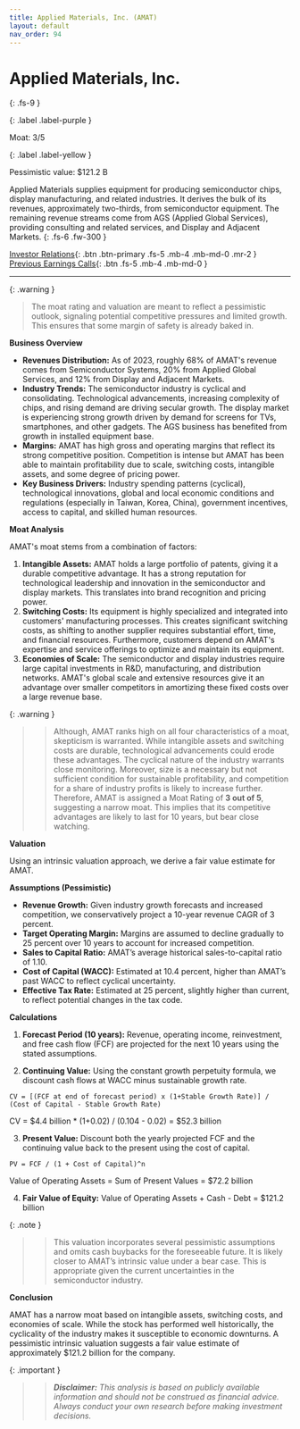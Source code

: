 ```yaml
---
title: Applied Materials, Inc. (AMAT)
layout: default
nav_order: 94
---
```


# Applied Materials, Inc.
{: .fs-9 }

{: .label .label-purple }

Moat: 3/5

{: .label .label-yellow }

Pessimistic value: $121.2 B

Applied Materials supplies equipment for producing semiconductor chips, display manufacturing, and related industries. It derives the bulk of its revenues, approximately two-thirds, from semiconductor equipment. The remaining revenue streams come from AGS (Applied Global Services), providing consulting and related services, and Display and Adjacent Markets.
{: .fs-6 .fw-300 }

[Investor Relations](https://www.google.com/search?q=AMAT+investor+relations){: .btn .btn-primary .fs-5 .mb-4 .mb-md-0 .mr-2 }
[Previous Earnings Calls](https://discountingcashflows.com/company/AMAT/transcripts/){: .btn .fs-5 .mb-4 .mb-md-0 }

---

{: .warning } 
>The moat rating and valuation are meant to reflect a pessimistic outlook, signaling potential competitive pressures and limited growth. This ensures that some margin of safety is already baked in.


**Business Overview**

* **Revenues Distribution:** As of 2023, roughly 68% of AMAT's revenue comes from Semiconductor Systems, 20% from Applied Global Services, and 12% from Display and Adjacent Markets.
* **Industry Trends:** The semiconductor industry is cyclical and consolidating. Technological advancements, increasing complexity of chips, and rising demand are driving secular growth. The display market is experiencing strong growth driven by demand for screens for TVs, smartphones, and other gadgets.  The AGS business has benefited from growth in installed equipment base.
* **Margins:** AMAT has high gross and operating margins that reflect its strong competitive position. Competition is intense but AMAT has been able to maintain profitability due to scale, switching costs, intangible assets, and some degree of pricing power.
* **Key Business Drivers:** Industry spending patterns (cyclical), technological innovations, global and local economic conditions and regulations (especially in Taiwan, Korea, China), government incentives, access to capital, and skilled human resources.

**Moat Analysis**

AMAT's moat stems from a combination of factors:

1. **Intangible Assets:** AMAT holds a large portfolio of patents, giving it a durable competitive advantage. It has a strong reputation for technological leadership and innovation in the semiconductor and display markets. This translates into brand recognition and pricing power.
2. **Switching Costs:** Its equipment is highly specialized and integrated into customers' manufacturing processes. This creates significant switching costs, as shifting to another supplier requires substantial effort, time, and financial resources. Furthermore, customers depend on AMAT's expertise and service offerings to optimize and maintain its equipment.
3. **Economies of Scale:** The semiconductor and display industries require large capital investments in R&D, manufacturing, and distribution networks. AMAT's global scale and extensive resources give it an advantage over smaller competitors in amortizing these fixed costs over a large revenue base.

{: .warning }
> > Although, AMAT ranks high on all four characteristics of a moat, skepticism is warranted. While intangible assets and switching costs are durable, technological advancements could erode these advantages. The cyclical nature of the industry warrants close monitoring. Moreover, size is a necessary but not sufficient condition for sustainable profitability, and competition for a share of industry profits is likely to increase further. Therefore, AMAT is assigned a Moat Rating of **3 out of 5**, suggesting a narrow moat. This implies that its competitive advantages are likely to last for 10 years, but bear close watching.

**Valuation**

Using an intrinsic valuation approach, we derive a fair value estimate for AMAT.

**Assumptions (Pessimistic)**

* **Revenue Growth:**  Given industry growth forecasts and increased competition, we conservatively project a 10-year revenue CAGR of 3 percent.
* **Target Operating Margin:** Margins are assumed to decline gradually to 25 percent over 10 years to account for increased competition.
* **Sales to Capital Ratio:** AMAT’s average historical sales-to-capital ratio of 1.10.
* **Cost of Capital (WACC):** Estimated at 10.4 percent, higher than AMAT’s past WACC to reflect cyclical uncertainty.
* **Effective Tax Rate:**  Estimated at 25 percent, slightly higher than current, to reflect potential changes in the tax code.

**Calculations**

1. **Forecast Period (10 years):** Revenue, operating income, reinvestment, and free cash flow (FCF) are projected for the next 10 years using the stated assumptions.


2. **Continuing Value:** Using the constant growth perpetuity formula, we discount cash flows at WACC minus sustainable growth rate.

```
CV = [(FCF at end of forecast period) x (1+Stable Growth Rate)] / (Cost of Capital - Stable Growth Rate)
```

CV = $4.4 billion * (1+0.02) / (0.104 - 0.02) = $52.3 billion 


3. **Present Value:** Discount both the yearly projected FCF and the continuing value back to the present using the cost of capital.

```
PV = FCF / (1 + Cost of Capital)^n
```

Value of Operating Assets = Sum of Present Values = $72.2 billion

4. **Fair Value of Equity:** Value of Operating Assets + Cash - Debt = $121.2 billion

{: .note }
> > This valuation incorporates several pessimistic assumptions and omits cash buybacks for the foreseeable future.  It is likely closer to AMAT’s intrinsic value under a bear case.  This is appropriate given the current uncertainties in the semiconductor industry. 

**Conclusion**

AMAT has a narrow moat based on intangible assets, switching costs, and economies of scale.  While the stock has performed well historically, the cyclicality of the industry makes it susceptible to economic downturns. A pessimistic intrinsic valuation suggests a fair value estimate of approximately $121.2 billion for the company.


{: .important }
> > ***Disclaimer:** This analysis is based on publicly available information and should not be construed as financial advice. Always conduct your own research before making investment decisions.*